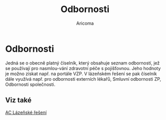 ﻿---
    title: "Odbornosti"
    author: Aricoma
    ms.date: 04/30/2018
    ms.topic: article
    ms.prod: dynamics-nav-2017
    ms.contentlocale: cs-cz
    ms.lasthandoff: 04/30/2018
---

# Odbornosti

Jedná se o obecně platný číselník, který obsahuje seznam odborností, jež se používají pro nasmlou-vání zdravotní péče s pojišťovnou. 
Jeho hodnoty je možno získat např. na portále VZP. V lázeňském řešení se pak číselník dále využívá např. pro odbornosti externích lékařů, Smluvní odbornosti ZP, Odbornosti společnosti. 



## <a name="see-also"></a>Viz také
[AC Lázeňské řešení](spa-solution.md)